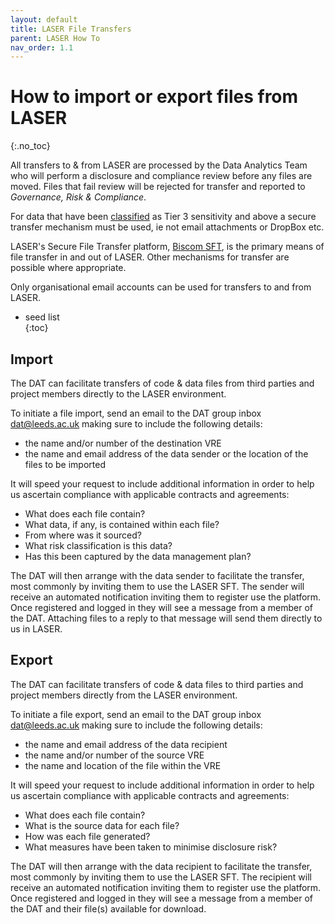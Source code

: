 ```yaml
---
layout: default
title: LASER File Transfers
parent: LASER How To
nav_order: 1.1
---
```


# How to import or export files from LASER
{:.no_toc}

All transfers to & from LASER are processed by the Data Analytics Team who will perform a disclosure and compliance review before any files are moved. Files that fail review will be rejected for transfer and reported to _Governance, Risk & Compliance_.  

For data that have been [classified](../laser_info/tiering.md) as Tier 3 sensitivity and above a secure transfer mechanism must be used, ie not email attachments or DropBox etc.  

LASER's Secure File Transfer platform, [Biscom SFT](https://laser-sft.leeds.ac.uk/sft), is the primary means of file transfer in and out of LASER. Other mechanisms for transfer are possible where appropriate.  

Only organisational email accounts can be used for transfers to and from LASER.  

* seed list  
{:toc}

## Import

The DAT can facilitate transfers of code & data files from third parties and project members directly to the LASER environment.  

To initiate a file import, send an email to the DAT group inbox [dat@leeds.ac.uk](mailto:dat@leeds.ac.uk) making sure to include the following details:
- the name and/or number of the destination VRE 
- the name and email address of the data sender or the location of the files to be imported

It will speed your request to include additional information in order to help us ascertain compliance with applicable contracts and agreements:  
- What does each file contain?  
- What data, if any, is contained within each file?  
- From where was it sourced?  
- What risk classification is this data?  
- Has this been captured by the data management plan?  

The DAT will then arrange with the data sender to facilitate the transfer, most commonly by inviting them to use the LASER SFT. The sender will receive an automated notification inviting them to register use the platform. Once registered and logged in they will see a message from a member of the DAT. Attaching files to a reply to that message will send them directly to us in LASER.  


## Export

The DAT can facilitate transfers of code & data files to third parties and project members directly from the LASER environment.  

To initiate a file export, send an email to the DAT group inbox [dat@leeds.ac.uk](mailto:dat@leeds.ac.uk) making sure to include the following details:
- the name and email address of the data recipient
- the name and/or number of the source VRE 
- the name and location of the file within the VRE

It will speed your request to include additional information in order to help us ascertain compliance with applicable contracts and agreements:  
   - What does each file contain?  
   - What is the source data for each file?  
   - How was each file generated?  
   - What measures have been taken to minimise disclosure risk?  

The DAT will then arrange with the data recipient to facilitate the transfer, most commonly by inviting them to use the LASER SFT. The recipient will receive an automated notification inviting them to register use the platform. Once registered and logged in they will see a message from a member of the DAT and their file(s) available for download.  
